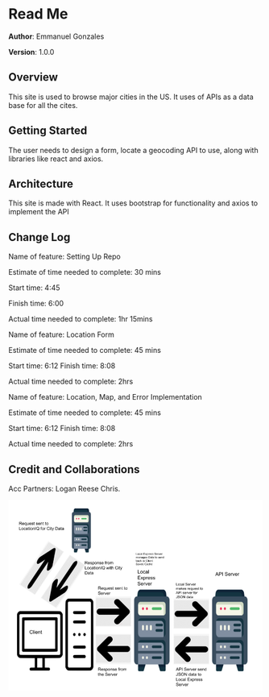 # Read Me

**Author**: Emmanuel Gonzales

**Version**: 1.0.0

## Overview

This site is used to browse major cities in the US. It uses of APIs as a data base for all the cites.

## Getting Started

The user needs to design a form, locate a geocoding API to use, along with libraries like react and axios.

## Architecture

This site is made with React. It uses bootstrap for functionality and axios to implement the API

## Change Log

Name of feature: Setting Up Repo

Estimate of time needed to complete: 30 mins

Start time: 4:45

Finish time: 6:00

Actual time needed to complete: 1hr 15mins

Name of feature: Location Form

Estimate of time needed to complete: 45 mins

Start time: 6:12
Finish time: 8:08

Actual time needed to complete: 2hrs

Name of feature: Location, Map, and Error Implementation

Estimate of time needed to complete: 45 mins

Start time: 6:12
Finish time: 8:08

Actual time needed to complete: 2hrs

## Credit and Collaborations

Acc Partners: Logan Reese Chris.

![wrrc Diagram](public/WRRC.png)